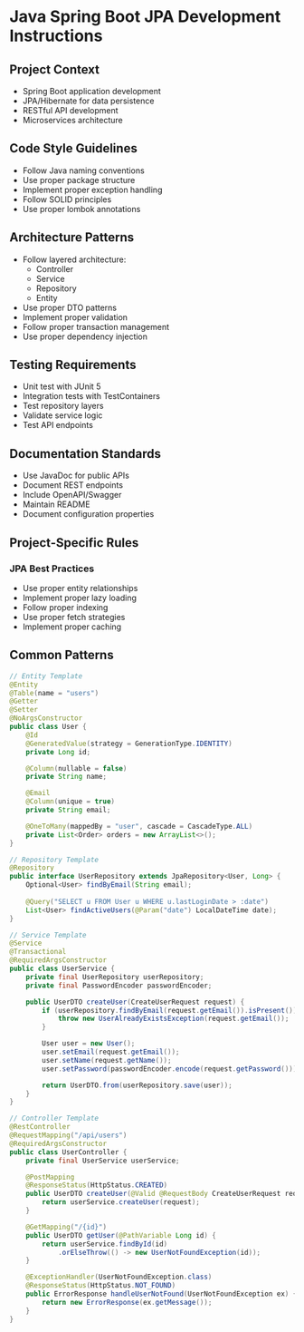 # Java Spring Boot JPA Development Instructions

## Project Context
- Spring Boot application development
- JPA/Hibernate for data persistence
- RESTful API development
- Microservices architecture

## Code Style Guidelines
- Follow Java naming conventions
- Use proper package structure
- Implement proper exception handling
- Follow SOLID principles
- Use proper lombok annotations

## Architecture Patterns
- Follow layered architecture:
  - Controller
  - Service
  - Repository
  - Entity
- Use proper DTO patterns
- Implement proper validation
- Follow proper transaction management
- Use proper dependency injection

## Testing Requirements
- Unit test with JUnit 5
- Integration tests with TestContainers
- Test repository layers
- Validate service logic
- Test API endpoints

## Documentation Standards
- Use JavaDoc for public APIs
- Document REST endpoints
- Include OpenAPI/Swagger
- Maintain README
- Document configuration properties

## Project-Specific Rules
### JPA Best Practices
- Use proper entity relationships
- Implement proper lazy loading
- Follow proper indexing
- Use proper fetch strategies
- Implement proper caching

## Common Patterns
```java
// Entity Template
@Entity
@Table(name = "users")
@Getter
@Setter
@NoArgsConstructor
public class User {
    @Id
    @GeneratedValue(strategy = GenerationType.IDENTITY)
    private Long id;

    @Column(nullable = false)
    private String name;

    @Email
    @Column(unique = true)
    private String email;

    @OneToMany(mappedBy = "user", cascade = CascadeType.ALL)
    private List<Order> orders = new ArrayList<>();
}

// Repository Template
@Repository
public interface UserRepository extends JpaRepository<User, Long> {
    Optional<User> findByEmail(String email);
    
    @Query("SELECT u FROM User u WHERE u.lastLoginDate > :date")
    List<User> findActiveUsers(@Param("date") LocalDateTime date);
}

// Service Template
@Service
@Transactional
@RequiredArgsConstructor
public class UserService {
    private final UserRepository userRepository;
    private final PasswordEncoder passwordEncoder;

    public UserDTO createUser(CreateUserRequest request) {
        if (userRepository.findByEmail(request.getEmail()).isPresent()) {
            throw new UserAlreadyExistsException(request.getEmail());
        }

        User user = new User();
        user.setEmail(request.getEmail());
        user.setName(request.getName());
        user.setPassword(passwordEncoder.encode(request.getPassword()));

        return UserDTO.from(userRepository.save(user));
    }
}

// Controller Template
@RestController
@RequestMapping("/api/users")
@RequiredArgsConstructor
public class UserController {
    private final UserService userService;

    @PostMapping
    @ResponseStatus(HttpStatus.CREATED)
    public UserDTO createUser(@Valid @RequestBody CreateUserRequest request) {
        return userService.createUser(request);
    }

    @GetMapping("/{id}")
    public UserDTO getUser(@PathVariable Long id) {
        return userService.findById(id)
            .orElseThrow(() -> new UserNotFoundException(id));
    }

    @ExceptionHandler(UserNotFoundException.class)
    @ResponseStatus(HttpStatus.NOT_FOUND)
    public ErrorResponse handleUserNotFound(UserNotFoundException ex) {
        return new ErrorResponse(ex.getMessage());
    }
}
```